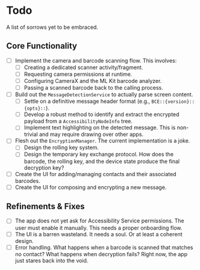 # Todo

A list of sorrows yet to be embraced.

## Core Functionality

-   [ ] Implement the camera and barcode scanning flow. This involves:
    -   [ ] Creating a dedicated scanner activity/fragment.
    -   [ ] Requesting camera permissions at runtime.
    -   [ ] Configuring CameraX and the ML Kit barcode analyzer.
    -   [ ] Passing a scanned barcode back to the calling process.
-   [ ] Build out the `MessageDetectionService` to actually parse screen content.
    -   [ ] Settle on a definitive message header format (e.g., `BCE::{version}::{opts}::`).
    -   [ ] Develop a robust method to identify and extract the encrypted payload from a `AccessibilityNodeInfo` tree.
    -   [ ] Implement text highlighting on the detected message. This is non-trivial and may require drawing over other apps.
-   [ ] Flesh out the `EncryptionManager`. The current implementation is a joke.
    -   [ ] Design the rolling key system.
    -   [ ] Design the temporary key exchange protocol. How does the barcode, the rolling key, and the device state produce the final decryption key?
-   [ ] Create the UI for adding/managing contacts and their associated barcodes.
-   [ ] Create the UI for composing and encrypting a new message.

## Refinements & Fixes

-   [ ] The app does not yet ask for Accessibility Service permissions. The user must enable it manually. This needs a proper onboarding flow.
-   [ ] The UI is a barren wasteland. It needs a soul. Or at least a coherent design.
-   [ ] Error handling. What happens when a barcode is scanned that matches no contact? What happens when decryption fails? Right now, the app just stares back into the void.